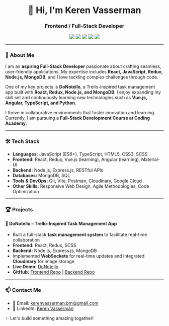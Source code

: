 <h1 align="center">👋 Hi, I'm Keren Vasserman</h1>
<h3 align="center">Frontend / Full-Stack Developer</h3>

<p align="center">
  <img src="https://img.shields.io/badge/JavaScript-ES6%2B-yellow?style=for-the-badge&logo=javascript" />
  <img src="https://img.shields.io/badge/TypeScript-blue?style=for-the-badge&logo=typescript" />
  <img src="https://img.shields.io/badge/React-61DAFB?style=for-the-badge&logo=react&logoColor=white" />
  <img src="https://img.shields.io/badge/Node.js-339933?style=for-the-badge&logo=node.js&logoColor=white" />
  <img src="https://img.shields.io/badge/MongoDB-47A248?style=for-the-badge&logo=mongodb&logoColor=white" />
</p>

---

### 🚀 **About Me**
I am an **aspiring Full-Stack Developer** passionate about crafting seamless, user-friendly applications. My expertise includes **React, JavaScript, Redux, Node.js, MongoDB**, and I love tackling complex challenges through code.  

One of my key projects is **DoNotello**, a Trello-inspired task management app built with **React, Redux, Node.js, and MongoDB**. I enjoy expanding my skill set and continuously learning new technologies such as **Vue.js, Angular, TypeScript, and Python**.

I thrive in collaborative environments that foster innovation and learning. Currently, I am pursuing a **Full-Stack Development Course at Coding Academy**.

---

### 🛠 **Tech Stack**
- **Languages:** JavaScript (ES6+), TypeScript, HTML5, CSS3, SCSS  
- **Frontend:** React, Redux, Vue.js (learning), Angular (learning), Material-UI  
- **Backend:** Node.js, Express.js, RESTful APIs  
- **Databases:** MongoDB, SQL  
- **Tools & DevOps:** Git, Vite, Postman, Cloudinary, Google Cloud  
- **Other Skills:** Responsive Web Design, Agile Methodologies, Code Optimization  

---

### 🏆 **Projects**
#### **📌 DoNotello – Trello-Inspired Task Management App**  
- Built a full-stack **task management system** to facilitate real-time collaboration  
- **Frontend:** React, Redux, SCSS  
- **Backend:** Node.js, Express.js, MongoDB  
- Implemented **WebSockets** for real-time updates and integrated **Cloudinary** for image storage  
- **Live Demo:** [DoNotello](https://donotello.onrender.com/board/67a92b3b70d8ab9484513c9a)  
- **GitHub:** [Frontend Repo](https://github.com/Shlomts/DoNotello-frontend) | [Backend Repo](https://github.com/levavichen/DoNotello-backend)  

---

### 📫 **Contact Me**
- 📧 Email: kerenvasserman.bm@gmail.com  
- 💼 LinkedIn: [Keren Vasserman](https://www.linkedin.com/in/kerenvasserman)  

✨ Let's build something amazing together!  
